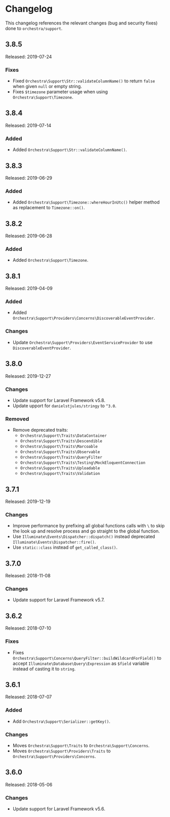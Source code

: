 # Changelog

This changelog references the relevant changes (bug and security fixes) done to `orchestra/support`.

## 3.8.5

Released: 2019-07-24

### Fixes

* Fixed `Orchestra\Support\Str::validateColumnName()` to return `false` when given `null` or empty string.
* Fixes `$timezone` parameter usage when using `Orchestra\Support\Timezone`.

## 3.8.4

Released: 2019-07-14

### Added

* Added `Orchestra\Support\Str::validateColumnName()`.

## 3.8.3

Released: 2019-06-29

### Added

* Added `Orchestra\Support\Timezone::whereHourInUtc()` helper method as replacement to `Timezone::on()`.

## 3.8.2

Released: 2019-06-28

### Added

* Added `Orchestra\Support\Timezone`.

## 3.8.1

Released: 2019-04-09

### Added

* Added `Orchestra\Support\Providers\Concerns\DiscoverableEventProvider`.

### Changes

* Update `Orchestra\Support\Providers\EventServiceProvider` to use `DiscoverableEventProvider`.

## 3.8.0

Released: 2019-12-27

### Changes

* Update support for Laravel Framework v5.8.
* Update upport for `danielstjules/stringy` to `^3.0`.

### Removed

* Remove deprecated traits:
    - `Orchestra\Support\Traits\DataContainer`
    - `Orchestra\Support\Traits\Descendible`
    - `Orchestra\Support\Traits\Marcoable`
    - `Orchestra\Support\Traits\Observable`
    - `Orchestra\Support\Traits\QueryFilter`
    - `Orchestra\Support\Traits\Testing\MockEloquentConnection`
    - `Orchestra\Support\Traits\Uploadable`
    - `Orchestra\Support\Traits\Validation`

## 3.7.1

Released: 2019-12-19

### Changes

* Improve performance by prefixing all global functions calls with `\` to skip the look up and resolve process and go straight to the global function.
* Use `Illuminate\Events\Dispatcher::dispatch()` instead deprecated `Illuminate\Events\Dispatcher::fire()`.
* Use `static::class` instead of `get_called_class()`.

## 3.7.0

Released: 2018-11-08

### Changes

* Update support for Laravel Framework v5.7.

## 3.6.2

Released: 2018-07-10

### Fixes

* Fixes `Orchestra\Support\Concerns\QueryFilter::buildWildcardForField()` to accept `Illuminate\Database\Query\Expression` as `$field` variable instead of casting it to `string`.

## 3.6.1

Released: 2018-07-07

### Added

* Add `Orchestra\Support\Serializer::getKey()`.

### Changes

* Moves `Orchestra\Support\Traits` to `Orchestra\Support\Concerns`.
* Moves `Orchestra\Support\Providers\Traits` to `Orchestra\Support\Providers\Concerns`.

## 3.6.0

Released: 2018-05-06

### Changes

* Update support for Laravel Framework v5.6.
